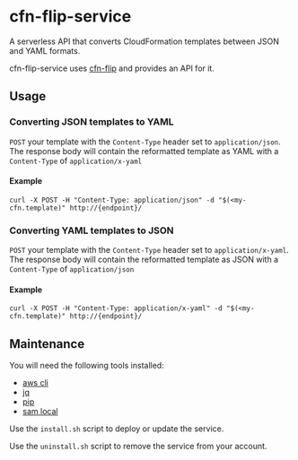 # cfn-flip-service

A serverless API that converts CloudFormation templates between JSON and YAML formats.

cfn-flip-service uses [cfn-flip](https://github.com/awslabs/aws-cfn-template-flip/) and provides an API for it.

## Usage

### Converting JSON templates to YAML

`POST` your template with the `Content-Type` header set to `application/json`. The response body will contain the reformatted template as YAML with a `Content-Type` of `application/x-yaml`

#### Example

    curl -X POST -H "Content-Type: application/json" -d "$(<my-cfn.template)" http://{endpoint}/

### Converting YAML templates to JSON

`POST` your template with the `Content-Type` header set to `application/x-yaml`. The response body will contain the reformatted template as JSON with a `Content-Type` of `application/json`

#### Example

    curl -X POST -H "Content-Type: application/x-yaml" -d "$(<my-cfn.template)" http://{endpoint}/

## Maintenance

You will need the following tools installed:

* [aws cli](https://aws.amazon.com/cli/)
* [jq](https://stedolan.github.io/jq/)
* [pip](https://pypi.python.org/pypi/pip/)
* [sam local](https://github.com/awslabs/aws-sam-local)

Use the `install.sh` script to deploy or update the service.

Use the `uninstall.sh` script to remove the service from your account.
